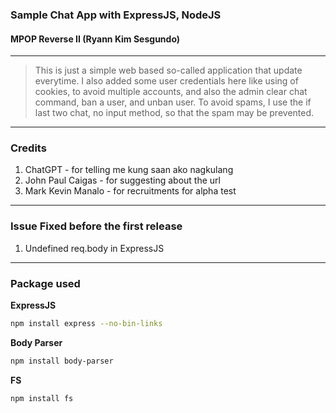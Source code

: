 ### Sample Chat App with ExpressJS, NodeJS
#### MPOP Reverse II (Ryann Kim Sesgundo)
---
> This is just a simple web based so-called application that update everytime. I also added some user credentials here like using of cookies, to avoid multiple accounts, and also the admin clear chat command, ban a user, and unban user. To avoid spams, I use the if last two chat, no input method, so that the spam may be prevented.
---
### Credits
1. ChatGPT - for telling me kung saan ako nagkulang
2. John Paul Caigas - for suggesting about the url
3. Mark Kevin Manalo - for recruitments for alpha test

---
### Issue Fixed before the first release
1. Undefined req.body in ExpressJS

---
### Package used
**ExpressJS**
```Bash
npm install express --no-bin-links
```
**Body Parser**
```Bash
npm install body-parser
```
**FS**
```Bash
npm install fs
```
